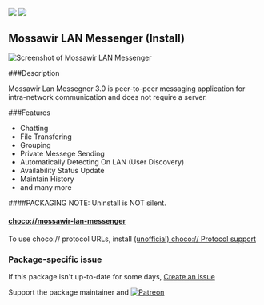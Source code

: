[![](https://img.shields.io/chocolatey/v/mossawir-lan-messenger?color=green&label=mossawir-lan-messenger)](https://chocolatey.org/packages/mossawir-lan-messenger) [![](https://img.shields.io/chocolatey/dt/mossawir-lan-messenger)](https://chocolatey.org/packages/mossawir-lan-messenger)

## Mossawir LAN Messenger (Install)

![Screenshot of Mossawir LAN Messenger](https://fsdn.com/con/app/proj/mossawirlanmsg/screenshots/s1.jpg)

###Description

Mossawir Lan Messegner 3.0 is peer-to-peer messaging application for intra-network communication and does not require a server.

###Features

* Chatting
* File Transfering
* Grouping
* Private Messege Sending
* Automatically Detecting On LAN (User Discovery)
* Availability Status Update
* Maintain History
* and many more

####PACKAGING NOTE: Uninstall is NOT silent.

#### [choco://mossawir-lan-messenger](choco://mossawir-lan-messenger)
To use choco:// protocol URLs, install [(unofficial) choco:// Protocol support ](https://chocolatey.org/packages/choco-protocol-support)

### Package-specific issue
If this package isn't up-to-date for some days, [Create an issue](https://github.com/tunisiano187/Choco-packages/issues/new/choose)

Support the package maintainer and [![Patreon](https://cdn.jsdelivr.net/gh/tunisiano187/choco-packages@f986b7f5de3afc021180256752805698d4efbc38/icons/patreon.png)](https://www.patreon.com/tunisiano)
